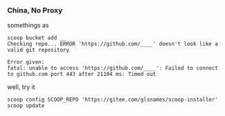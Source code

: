 


### China, No Proxy

somethings as
```
scoop bucket add __
Checking repo... ERROR 'https://github.com/____' doesn't look like a valid git repository

Error given:
fatal: unable to access 'https://github.com/____': Failed to connect to github.com port 443 after 21104 ms: Timed out
```

well, try it
```
scoop config SCOOP_REPO 'https://gitee.com/glsnames/scoop-installer'
scoop update
```

